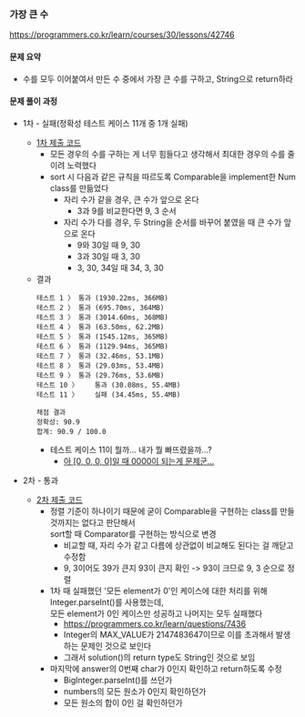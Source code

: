 ### 가장 큰 수
https://programmers.co.kr/learn/courses/30/lessons/42746

#### 문제 요약
* 수를 모두 이어붙여서 만든 수 중에서 가장 큰 수를 구하고, String으로 return하라

#### 문제 풀이 과정
* 1차 - 실패(정확성 테스트 케이스 11개 중 1개 실패)
    * [1차 제출 코드](Solution1.java)
        * 모든 경우의 수를 구하는 게 너무 힘들다고 생각해서 최대한 경우의 수를 줄이려 노력했다
        * sort 시 다음과 같은 규칙을 따르도록 Comparable을 implement한 Num class를 만듦었다
            * 자리 수가 같을 경우, 큰 수가 앞으로 온다
                * 3과 9를 비교한다면 9, 3 순서
            * 자리 수가 다를 경우, 두 String을 순서를 바꾸어 붙였을 때 큰 수가 앞으로 온다
                * 9와 30일 때 9, 30
                * 3과 30일 때 3, 30
                * 3, 30, 34일 때 34, 3, 30
    * 결과
        ```
        테스트 1 〉	통과 (1930.22ms, 366MB)
        테스트 2 〉	통과 (695.70ms, 364MB)
        테스트 3 〉	통과 (3014.60ms, 368MB)
        테스트 4 〉	통과 (63.50ms, 62.2MB)
        테스트 5 〉	통과 (1545.12ms, 365MB)
        테스트 6 〉	통과 (1129.94ms, 365MB)
        테스트 7 〉	통과 (32.46ms, 53.1MB)
        테스트 8 〉	통과 (29.03ms, 53.4MB)
        테스트 9 〉	통과 (29.76ms, 53.6MB)
        테스트 10 〉	통과 (30.08ms, 55.4MB)
        테스트 11 〉	실패 (34.45ms, 55.4MB)

        채점 결과
        정확성: 90.9
        합계: 90.9 / 100.0
        ```
        * 테스트 케이스 11이 뭘까... 내가 뭘 빠뜨렸을까...?
            * [아 [0, 0, 0, 0]일 때 0000이 되는게 문제군...](https://programmers.co.kr/learn/questions/8011)

* 2차 - 통과
    * [2차 제출 코드](Solution2.java)
        * 정렬 기준이 하나이기 때문에 굳이 Comparable을 구현하는 class를 만들 것까지는 없다고 판단해서  
        sort할 때 Comparator를 구현하는 방식으로 변경
            * 비교할 때, 자리 수가 같고 다름에 상관없이 비교해도 된다는 걸 깨닫고 수정함
            * 9, 3이어도 39가 큰지 93이 큰지 확인 -> 93이 크므로 9, 3 순으로 정렬
        * 1차 때 실패했던 '모든 element가 0'인 케이스에 대한 처리를 위해 Integer.parseInt()를 사용했는데,  
        모든 element가 0인 케이스만 성공하고 나머지는 모두 실패했다
            * https://programmers.co.kr/learn/questions/7436
            * Integer의 MAX_VALUE가 2147483647이므로 이를 초과해서 발생하는 문제인 것으로 보인다
            * 그래서 solution()의 return type도 String인 것으로 보임
        * 마지막에 answer의 0번째 char가 0인지 확인하고 return하도록 수정
            * BigInteger.parseInt()를 쓰던가
            * numbers의 모든 원소가 0인지 확인하던가
            * 모든 원소의 합이 0인 걸 확인하던가